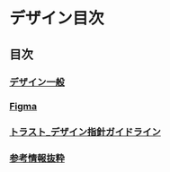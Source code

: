 # デザイン目次

## 目次

### [デザイン一般](445_デザイン_01_デザイン一般.md)

### [Figma](445_デザイン_02_Figma.md)

### [トラスト_デザイン指針ガイドライン](445_デザイン_03_デザイン_トラスト_ガイドライン.md)

### [参考情報抜粋](445_デザイン_09_参考情報抜粋.md)

